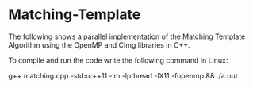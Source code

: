 # Matching-Template
The following shows a parallel implementation of the Matching Template Algorithm using the OpenMP and CImg libraries in C++.

To compile and run the code write the following command in Linux:

g++ matching.cpp -std=c++11 -lm -lpthread -lX11 -fopenmp  && ./a.out

